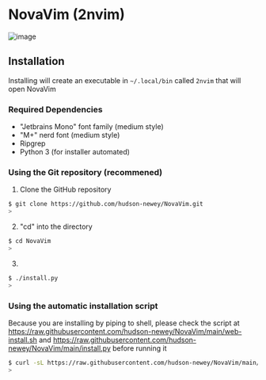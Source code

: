 # NovaVim (2nvim)

![image](https://github.com/user-attachments/assets/c0f15898-e92d-4dda-8283-36eeca8062d8)

## Installation

Installing will create an executable in `~/.local/bin` called `2nvim` that will open NovaVim

### Required Dependencies

- "Jetbrains Mono" font family (medium style)
- "M+" nerd font (medium style)
- Ripgrep
- Python 3 (for installer automated)

### Using the Git repository (recommened)

1. Clone the GitHub repository

```sh
$ git clone https://github.com/hudson-newey/NovaVim.git
>
```

2. "cd" into the directory

```sh
$ cd NovaVim
>
```

3.

```sh
$ ./install.py
>
```

### Using the automatic installation script

Because you are installing by piping to shell, please check the script at <https://raw.githubusercontent.com/hudson-newey/NovaVim/main/web-install.sh> and <https://raw.githubusercontent.com/hudson-newey/NovaVim/main/install.py> before running it

```sh
$ curl -sL https://raw.githubusercontent.com/hudson-newey/NovaVim/main/web-install.sh | sh
>
```

